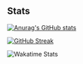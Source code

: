 ## Stats

[![Anurag's GitHub stats](https://github-readme-stats.vercel.app/api?username=jsohndata&show_icons=true&theme=radical&card_width=540)](https://github.com/anuraghazra/github-readme-stats)

[![GitHub Streak](https://streak-stats.demolab.com?user=jsohndata&theme=tokyonight&date_format=%5BY.%5Dn.j&mode=weekly&card_width=540)](https://git.io/streak-stats)


  
![Wakatime Stats](https://github-readme-stats.vercel.app/api/wakatime?username=jsohndata&theme=github_dark&layout=donut-chart&border=false)

